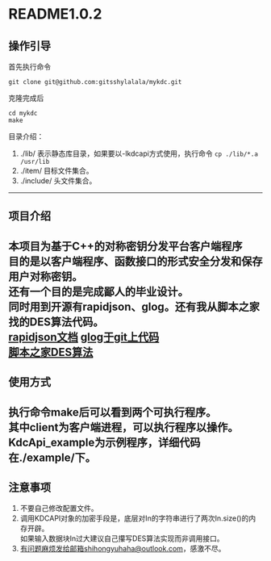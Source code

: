 # **README1.0.2**
## 操作引导
首先执行命令
```
git clone git@github.com:gitsshylalala/mykdc.git
```
克隆完成后
```
cd mykdc
make
```
目录介绍：
1. ./lib/  表示静态库目录，如果要以-lkdcapi方式使用，执行命令
    `cp ./lib/*.a /usr/lib`
2. ./item/ 目标文件集合。
3. ./include/ 头文件集合。
---
## 项目介绍
本项目为基于C++的对称密钥分发平台客户端程序<br>
目的是以客户端程序、函数接口的形式安全分发和保存用户对称密钥。<br>
还有一个目的是完成鄙人的毕业设计。<br>
同时用到开源有rapidjson、glog。还有我从脚本之家找的DES算法代码。<br>
[rapidjson文档](http://rapidjson.org/zh-cn/)
[glog于git上代码](https://github.com/google/glog) </br>
[脚本之家DES算法](https://www.jb51.net/article/98430.htm) </br>
---
## 使用方式
执行命令make后可以看到两个可执行程序。<br>
其中client为客户端进程，可以执行程序以操作。<br>
KdcApi_example为示例程序，详细代码在./example/下。
---
## 注意事项
1. 不要自己修改配置文件。
2. 调用KDCAPI对象的加密手段是，底层对In的字符串进行了两次In.size()的内存开辟。<br>
   如果输入数据块In过大建议自己攥写DES算法实现而非调用接口。
3. 有问题麻烦发给邮箱shihongyuhaha@outlook.com，感激不尽。

